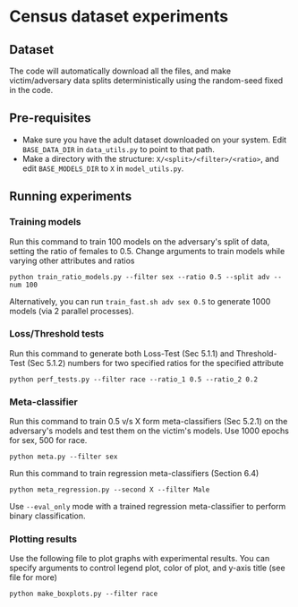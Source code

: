 # Census dataset experiments

## Dataset

The code will automatically download all the files, and make victim/adversary data splits deterministically using the random-seed fixed in the code.

## Pre-requisites

- Make sure you have the adult dataset downloaded on your system. Edit `BASE_DATA_DIR` in `data_utils.py` to point to that path.
- Make a directory with the structure: `X/<split>/<filter>/<ratio>`, and edit `BASE_MODELS_DIR` to `X` in `model_utils.py`.

## Running experiments

### Training models

Run this command to train 100 models on the adversary's split of data, setting the ratio of females to 0.5. Change arguments to train models while varying other attributes and ratios

`python train_ratio_models.py --filter sex --ratio 0.5 --split adv --num 100`

Alternatively, you can run `train_fast.sh adv sex 0.5` to generate 1000 models (via 2 parallel processes).


### Loss/Threshold tests

Run this command to generate both Loss-Test (Sec 5.1.1) and Threshold-Test (Sec 5.1.2) numbers for two specified ratios for the specified attribute

`python perf_tests.py --filter race --ratio_1 0.5 --ratio_2 0.2`


### Meta-classifier

Run this command to train 0.5 v/s X form meta-classifiers (Sec 5.2.1) on the adversary's models and test them on the victim's models. Use 1000 epochs for sex, 500 for race.

`python meta.py --filter sex`

Run this command to train regression meta-classifiers (Section 6.4)

`python meta_regression.py --second X --filter Male`

Use `--eval_only` mode with a trained regression meta-classifier to perform binary classification.


### Plotting results

Use the following file to plot graphs with experimental results. You can specify arguments to control legend plot, color of plot, and y-axis title (see file for more)

`python make_boxplots.py --filter race`
